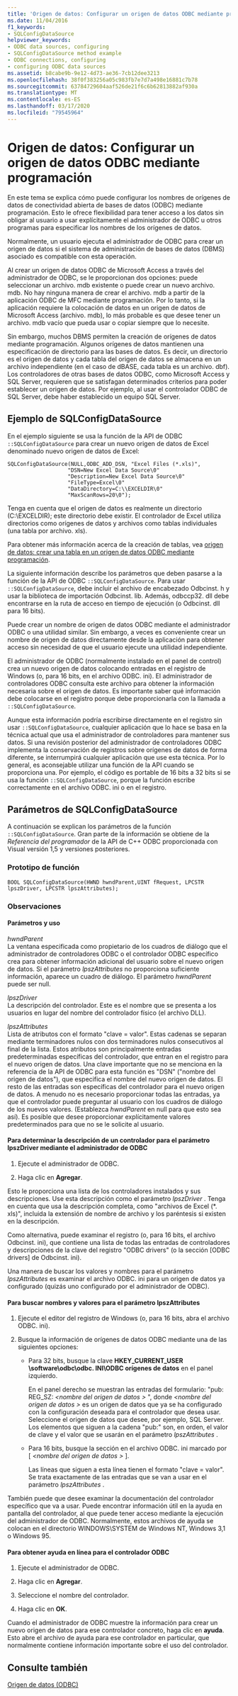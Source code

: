 ```yaml
---
title: 'Origen de datos: Configurar un origen de datos ODBC mediante programación'
ms.date: 11/04/2016
f1_keywords:
- SQLConfigDataSource
helpviewer_keywords:
- ODBC data sources, configuring
- SQLConfigDataSource method example
- ODBC connections, configuring
- configuring ODBC data sources
ms.assetid: b8cabe9b-9e12-4d73-ae36-7cb12dee3213
ms.openlocfilehash: 38f0f383256a05c983fb7e7d7a498e16881c7b78
ms.sourcegitcommit: 63784729604aaf526de21f6c6b62813882af930a
ms.translationtype: MT
ms.contentlocale: es-ES
ms.lasthandoff: 03/17/2020
ms.locfileid: "79545964"
---
```

# <a name="data-source-programmatically-configuring-an-odbc-data-source"></a>Origen de datos: Configurar un origen de datos ODBC mediante programación

En este tema se explica cómo puede configurar los nombres de orígenes de datos de conectividad abierta de bases de datos (ODBC) mediante programación. Esto le ofrece flexibilidad para tener acceso a los datos sin obligar al usuario a usar explícitamente el administrador de ODBC u otros programas para especificar los nombres de los orígenes de datos.

Normalmente, un usuario ejecuta el administrador de ODBC para crear un origen de datos si el sistema de administración de bases de datos (DBMS) asociado es compatible con esta operación.

Al crear un origen de datos ODBC de Microsoft Access a través del administrador de ODBC, se le proporcionan dos opciones: puede seleccionar un archivo. mdb existente o puede crear un nuevo archivo. mdb. No hay ninguna manera de crear el archivo. mdb a partir de la aplicación ODBC de MFC mediante programación. Por lo tanto, si la aplicación requiere la colocación de datos en un origen de datos de Microsoft Access (archivo. mdb), lo más probable es que desee tener un archivo. mdb vacío que pueda usar o copiar siempre que lo necesite.

Sin embargo, muchos DBMS permiten la creación de orígenes de datos mediante programación. Algunos orígenes de datos mantienen una especificación de directorio para las bases de datos. Es decir, un directorio es el origen de datos y cada tabla del origen de datos se almacena en un archivo independiente (en el caso de dBASE, cada tabla es un archivo. dbf). Los controladores de otras bases de datos ODBC, como Microsoft Access y SQL Server, requieren que se satisfagan determinados criterios para poder establecer un origen de datos. Por ejemplo, al usar el controlador ODBC de SQL Server, debe haber establecido un equipo SQL Server.

##  <a name="sqlconfigdatasource-example"></a><a name="_core_sqlconfigdatasource_example"></a>Ejemplo de SQLConfigDataSource

En el ejemplo siguiente se usa la función de la API de ODBC `::SQLConfigDataSource` para crear un nuevo origen de datos de Excel denominado nuevo origen de datos de Excel:

```
SQLConfigDataSource(NULL,ODBC_ADD_DSN, "Excel Files (*.xls)",
                   "DSN=New Excel Data Source\0"
                   "Description=New Excel Data Source\0"
                   "FileType=Excel\0"
                   "DataDirectory=C:\\EXCELDIR\0"
                   "MaxScanRows=20\0");
```

Tenga en cuenta que el origen de datos es realmente un directorio (C:\EXCELDIR); este directorio debe existir. El controlador de Excel utiliza directorios como orígenes de datos y archivos como tablas individuales (una tabla por archivo. xls).

Para obtener más información acerca de la creación de tablas, vea [origen de datos: crear una tabla en un origen de datos ODBC mediante programación](../../data/odbc/data-source-programmatically-creating-a-table-in-an-odbc-data-source.md).

La siguiente información describe los parámetros que deben pasarse a la función de la API de ODBC `::SQLConfigDataSource`. Para usar `::SQLConfigDataSource`, debe incluir el archivo de encabezado Odbcinst. h y usar la biblioteca de importación Odbcinst. lib. Además, odbccp32. dll debe encontrarse en la ruta de acceso en tiempo de ejecución (o Odbcinst. dll para 16 bits).

Puede crear un nombre de origen de datos ODBC mediante el administrador ODBC o una utilidad similar. Sin embargo, a veces es conveniente crear un nombre de origen de datos directamente desde la aplicación para obtener acceso sin necesidad de que el usuario ejecute una utilidad independiente.

El administrador de ODBC (normalmente instalado en el panel de control) crea un nuevo origen de datos colocando entradas en el registro de Windows (o, para 16 bits, en el archivo ODBC. ini). El administrador de controladores ODBC consulta este archivo para obtener la información necesaria sobre el origen de datos. Es importante saber qué información debe colocarse en el registro porque debe proporcionarla con la llamada a `::SQLConfigDataSource`.

Aunque esta información podría escribirse directamente en el registro sin usar `::SQLConfigDataSource`, cualquier aplicación que lo hace se basa en la técnica actual que usa el administrador de controladores para mantener sus datos. Si una revisión posterior del administrador de controladores ODBC implementa la conservación de registros sobre orígenes de datos de forma diferente, se interrumpirá cualquier aplicación que use esta técnica. Por lo general, es aconsejable utilizar una función de la API cuando se proporciona una. Por ejemplo, el código es portable de 16 bits a 32 bits si se usa la función `::SQLConfigDataSource`, porque la función escribe correctamente en el archivo ODBC. ini o en el registro.

##  <a name="sqlconfigdatasource-parameters"></a><a name="_core_sqlconfigdatasource_parameters"></a>Parámetros de SQLConfigDataSource

A continuación se explican los parámetros de la función `::SQLConfigDataSource`. Gran parte de la información se obtiene de la *Referencia del programador* de la API de C++ ODBC proporcionada con Visual versión 1,5 y versiones posteriores.

###  <a name="function-prototype"></a><a name="_core_function_prototype"></a>Prototipo de función

```
BOOL SQLConfigDataSource(HWND hwndParent,UINT fRequest, LPCSTR lpszDriver, LPCSTR lpszAttributes);
```

### <a name="remarks"></a>Observaciones

####  <a name="parameters-and-usage"></a><a name="_core_parameters_and_usage"></a>Parámetros y uso

*hwndParent*<br/>
La ventana especificada como propietario de los cuadros de diálogo que el administrador de controladores ODBC o el controlador ODBC específico crea para obtener información adicional del usuario sobre el nuevo origen de datos. Si el parámetro *lpszAttributes* no proporciona suficiente información, aparece un cuadro de diálogo. El parámetro *hwndParent* puede ser null.

*lpszDriver*<br/>
La descripción del controlador. Este es el nombre que se presenta a los usuarios en lugar del nombre del controlador físico (el archivo DLL).

*lpszAttributes*<br/>
Lista de atributos con el formato "clave = valor". Estas cadenas se separan mediante terminadores nulos con dos terminadores nulos consecutivos al final de la lista. Estos atributos son principalmente entradas predeterminadas específicas del controlador, que entran en el registro para el nuevo origen de datos. Una clave importante que no se menciona en la referencia de la API de ODBC para esta función es "DSN" ("nombre del origen de datos"), que especifica el nombre del nuevo origen de datos. El resto de las entradas son específicas del controlador para el nuevo origen de datos. A menudo no es necesario proporcionar todas las entradas, ya que el controlador puede preguntar al usuario con los cuadros de diálogo de los nuevos valores. (Establezca *hwndParent* en null para que esto sea así). Es posible que desee proporcionar explícitamente valores predeterminados para que no se le solicite al usuario.

#### <a name="to-determine-the-description-of-a-driver-for-the-lpszdriver-parameter-using-odbc-administrator"></a>Para determinar la descripción de un controlador para el parámetro lpszDriver mediante el administrador de ODBC

1. Ejecute el administrador de ODBC.

1. Haga clic en **Agregar**.

Esto le proporciona una lista de los controladores instalados y sus descripciones. Use esta descripción como el parámetro *lpszDriver* . Tenga en cuenta que usa la descripción completa, como "archivos de Excel (*. xls)", incluida la extensión de nombre de archivo y los paréntesis si existen en la descripción.

Como alternativa, puede examinar el registro (o, para 16 bits, el archivo Odbcinst. ini), que contiene una lista de todas las entradas de controladores y descripciones de la clave del registro "ODBC drivers" (o la sección [ODBC drivers] de Odbcinst. ini).

Una manera de buscar los valores y nombres para el parámetro *lpszAttributes* es examinar el archivo ODBC. ini para un origen de datos ya configurado (quizás uno configurado por el administrador de ODBC).

#### <a name="to-find-keynames-and-values-for-the-lpszattributes-parameter"></a>Para buscar nombres y valores para el parámetro lpszAttributes

1. Ejecute el editor del registro de Windows (o, para 16 bits, abra el archivo ODBC. ini).

1. Busque la información de orígenes de datos ODBC mediante una de las siguientes opciones:

   - Para 32 bits, busque la clave **HKEY_CURRENT_USER \software\odbc\odbc. INI\ODBC orígenes de datos** en el panel izquierdo.

      En el panel derecho se muestran las entradas del formulario: "pub: REG_SZ: *\<nombre del origen de datos >* ", donde *\<nombre del origen de datos >* es un origen de datos que ya se ha configurado con la configuración deseada para el controlador que desea usar. Seleccione el origen de datos que desee, por ejemplo, SQL Server. Los elementos que siguen a la cadena "pub:" son, en orden, el valor de clave y el valor que se usarán en el parámetro *lpszAttributes* .

   - Para 16 bits, busque la sección en el archivo ODBC. ini marcado por [ *\<nombre del origen de datos >* ].

      Las líneas que siguen a esta línea tienen el formato "clave = valor". Se trata exactamente de las entradas que se van a usar en el parámetro *lpszAttributes* .

También puede que desee examinar la documentación del controlador específico que va a usar. Puede encontrar información útil en la ayuda en pantalla del controlador, al que puede tener acceso mediante la ejecución del administrador de ODBC. Normalmente, estos archivos de ayuda se colocan en el directorio WINDOWS\SYSTEM de Windows NT, Windows 3,1 o Windows 95.

#### <a name="to-obtain-online-help-for-your-odbc-driver"></a>Para obtener ayuda en línea para el controlador ODBC

1. Ejecute el administrador de ODBC.

1. Haga clic en **Agregar**.

1. Seleccione el nombre del controlador.

1. Haga clic en **OK**.

Cuando el administrador de ODBC muestre la información para crear un nuevo origen de datos para ese controlador concreto, haga clic en **ayuda**. Esto abre el archivo de ayuda para ese controlador en particular, que normalmente contiene información importante sobre el uso del controlador.

## <a name="see-also"></a>Consulte también

[Origen de datos (ODBC)](../../data/odbc/data-source-odbc.md)
